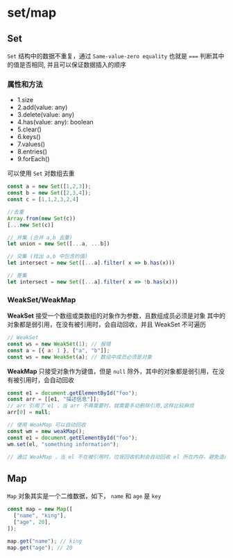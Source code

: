 # set/map

## Set

`Set` 结构中的数据不重复，通过 `Same-value-zero equality` 也就是 `===` 判断其中的值是否相同,
并且可以保证数据插入的顺序

### 属性和方法

- 1.size
- 2.add(value: any)
- 3.delete(value: any)
- 4.has(value: any): boolean
- 5.clear()
- 6.keys()
- 7.values()
- 8.entries()
- 9.forEach()

可以使用 `Set` 对数组去重

```js
const a = new Set([1,2,3]);
const b = new Set([2,3,4]);
const c = [1,1,2,3,2,4]

//去重
Array.from(new Set(c))
[...new Set(c)]

// 并集 (合并 a,b 去重)
let union = new Set([...a, ...b])

// 交集 (找出 a,b 中包含的值)
let intersect = new Set([...a].filter( x => b.has(x)))

// 差集
let intersect = new Set([...a].filter( x => !b.has(x)))
```

### WeakSet/WeakMap

**WeakSet** 接受一个数组或类数组的对象作为参数，且数组成员必须是对象
其中的对象都是弱引用，在没有被引用时，会自动回收，并且 WeakSet 不可遍历

```js
// WeakSet
const ws = new WeakSet(1); // 报错
const a = [{ a: 1 }, ["a", "b"]];
const ws = new WeakSet(a); // 数组中成员必须是对象
```

**WeakMap** 只接受对象作为键值，但是 `null` 除外，其中的对象都是弱引用，在没有被引用时，会自动回收

```js
const e1 = document.getElementById("foo");
const arr = [[e1, "描述信息"]];
// arr 引用了 e1 ，当 arr 不再需要时，就需要手动删除引用,这样比较麻烦
arr[0] = null;

// 使用 WeakMap 可以自动回收
const wm = new weakMap();
const e1 = document.getElementById("foo");
wm.set(el, "something information");

// 通过 WeakMap ，当 el 不在被引用时，垃圾回收机制会自动回收 el 所在内存，避免造成内存浪费
```

## Map

`Map` 对象其实是一个二维数据，如下， `name` 和 `age` 是 `key`

```js
const map = new Map([
  ["name", "king"],
  ["age", 20],
]);

map.get("name"); // king
map.get("age"); // 20
```
